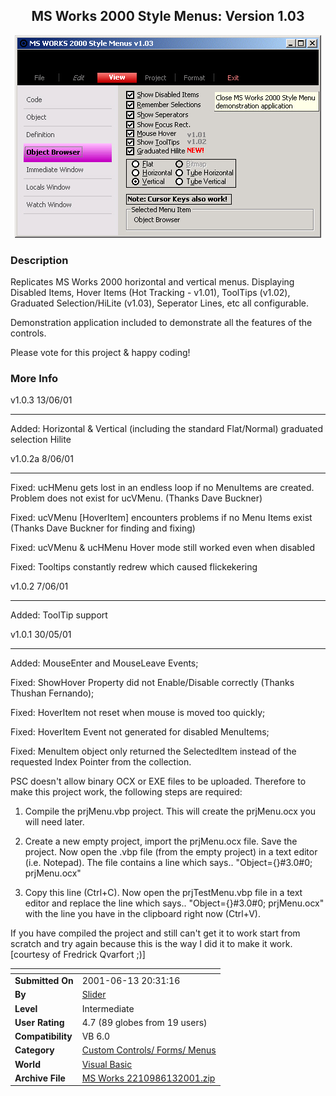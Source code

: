 ﻿<div align="center">

## MS Works 2000 Style Menus: Version 1\.03

<img src="PIC200161391155664.jpg">
</div>

### Description

Replicates MS Works 2000 horizontal and vertical menus. Displaying Disabled Items, Hover Items (Hot Tracking - v1.01), ToolTips (v1.02), Graduated Selection/HiLite (v1.03), Seperator Lines, etc all configurable.

Demonstration application included to demonstrate all the features of the controls.

Please vote for this project & happy coding!
 
### More Info
 
v1.0.3 13/06/01

----

Added: Horizontal & Vertical (including the standard Flat/Normal) graduated selection Hilite

v1.0.2a 8/06/01

----

Fixed: ucHMenu gets lost in an endless loop if no MenuItems are created. Problem does not exist for ucVMenu. (Thanks Dave Buckner)

Fixed: ucVMenu [HoverItem] encounters problems if no Menu Items exist (Thanks Dave Buckner for finding and fixing)

Fixed: ucVMenu & ucHMenu Hover mode still worked even when disabled

Fixed: Tooltips constantly redrew which caused flickekering

v1.0.2 7/06/01

----

Added: ToolTip support

v1.0.1 30/05/01

----

Added: MouseEnter and MouseLeave Events;

Fixed: ShowHover Property did not Enable/Disable correctly (Thanks Thushan Fernando);

Fixed: HoverItem not reset when mouse is moved too quickly;

Fixed: HoverItem Event not generated for disabled MenuItems;

Fixed: MenuItem object only returned the SelectedItem instead of the requested Index Pointer from the collection.

PSC doesn't allow binary OCX or EXE files to be uploaded. Therefore to make this project work, the following steps are required:

1. Compile the prjMenu.vbp project. This will create the prjMenu.ocx you will need later.

2. Create a new empty project, import the prjMenu.ocx file. Save the project. Now open the .vbp file (from the empty project) in a text editor (i.e. Notepad). The file contains a line which says..	"Object={<somenumbers>}#3.0#0; prjMenu.ocx"

3. Copy this line (Ctrl+C). Now open the prjTestMenu.vbp file in a text editor and replace the line which says..	"Object={<somenumbers>}#3.0#0; prjMenu.ocx" with the line you have in the clipboard right now (Ctrl+V).

If you have compiled the project and still can't get it to work start from scratch and try again because this is the way I did it to make it work. [courtesy of Fredrick Qvarfort ;)]


<span>             |<span>
---                |---
**Submitted On**   |2001-06-13 20:31:16
**By**             |[Slider](https://github.com/Planet-Source-Code/PSCIndex/blob/master/ByAuthor/slider.md)
**Level**          |Intermediate
**User Rating**    |4.7 (89 globes from 19 users)
**Compatibility**  |VB 6\.0
**Category**       |[Custom Controls/ Forms/  Menus](https://github.com/Planet-Source-Code/PSCIndex/blob/master/ByCategory/custom-controls-forms-menus__1-4.md)
**World**          |[Visual Basic](https://github.com/Planet-Source-Code/PSCIndex/blob/master/ByWorld/visual-basic.md)
**Archive File**   |[MS Works 2210986132001\.zip](https://github.com/Planet-Source-Code/slider-ms-works-2000-style-menus-version-1-03__1-24049/archive/master.zip)








